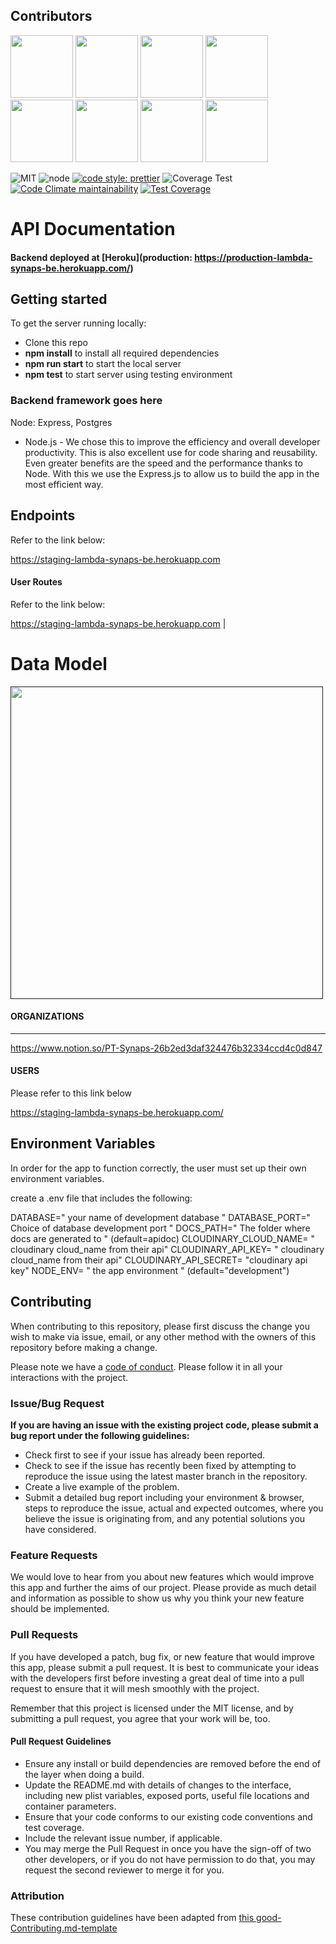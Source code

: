 
## Contributors

[<img src="https://avatars3.githubusercontent.com/u/17443353?v=4" width = "100" />](https://github.com/jeremiahtenbrink)
[<img src="https://avatars1.githubusercontent.com/u/19153270?v=4" width = "100" />](https://github.com/ccurry20)
[<img src="https://avatars2.githubusercontent.com/u/20153709?v=4" width = "100" />](https://github.com/gmgower)
[<img src="https://avatars3.githubusercontent.com/u/47146701?v=4" width = "100" />](https://github.com/austinbro5)
[<img src="https://avatars0.githubusercontent.com/u/48000565?v=4" width = "100" />](https://github.com/Brimes7)
[<img src="https://avatars3.githubusercontent.com/u/49910197?v=4" width = "100" />](https://github.com/DKFerebee)
[<img src="https://avatars3.githubusercontent.com/u/49927848?v=4" width = "100" />](https://github.com/christopherc1331)
[<img src="https://avatars0.githubusercontent.com/u/48630065?s=460&v=4" width = "100" />](https://github.com/nataliepeterson)

![MIT](https://img.shields.io/packagist/l/doctrine/orm.svg)
![node](https://img.shields.io/node/v/11)
[![code style: prettier](https://img.shields.io/badge/code_style-prettier-ff69b4.svg?style=flat-square)](https://github.com/prettier/prettier)
![Coverage Test](https://github.com/Lambda-School-Labs/pt-synaps-be/workflows/Coverage%20Test/badge.svg)
[![Code Climate maintainability](https://api.codeclimate.com/v1/badges/9ca9673d076f0a3275bb/maintainability)](https://img.shields.io/codeclimate/maintainability-percentage/Lambda-School-Labs/pt-synaps-be)
[![Test Coverage](https://api.codeclimate.com/v1/badges/9ca9673d076f0a3275bb/test_coverage)](https://codeclimate.com/github/Lambda-School-Labs/pt-synaps-be/test_coverage)

# API Documentation

####  Backend deployed at [Heroku](production: https://production-lambda-synaps-be.herokuapp.com/) <br>

## Getting started

To get the server running locally:

- Clone this repo
- **npm install** to install all required dependencies
- **npm run start** to start the local server
- **npm test** to start server using testing environment

### Backend framework goes here

Node:  Express, Postgres

- Node.js - We chose this to improve the efficiency and overall developer productivity. This is also excellent use for code sharing and reusability. Even greater benefits are the speed and the performance thanks to Node. With this we use the Express.js to allow us to build the app in the most efficient way.


## Endpoints

Refer to the link below:

https://staging-lambda-synaps-be.herokuapp.com  
#### User Routes

Refer to the link below:

https://staging-lambda-synaps-be.herokuapp.com                                                   |

# Data Model

[<img src="https://github.com/Lambda-School-Labs/pt-synaps-be/blob/read-me/images/Untitled.png?raw=true" width = "500" />]()

#### ORGANIZATIONS

---
https://www.notion.so/PT-Synaps-26b2ed3daf324476b32334ccd4c0d847

#### USERS

Please refer to this link below

https://staging-lambda-synaps-be.herokuapp.com/



## Environment Variables

In order for the app to function correctly, the user must set up their own environment variables.

create a .env file that includes the following:

DATABASE=" your name of development database "
DATABASE_PORT=" Choice of database development port "
DOCS_PATH=" The folder where docs are generated to " (default=apidoc)
CLOUDINARY_CLOUD_NAME= " cloudinary cloud_name from their api"
CLOUDINARY_API_KEY= " cloudinary cloud_name from their api"
CLOUDINARY_API_SECRET= "cloudinary api key"
NODE_ENV= " the app environment " (default="development") 

## Contributing

When contributing to this repository, please first discuss the change you wish to make via issue, email, or any other method with the owners of this repository before making a change.

Please note we have a [code of conduct](./code_of_conduct.md). Please follow it in all your interactions with the project.

### Issue/Bug Request

**If you are having an issue with the existing project code, please submit a bug report under the following guidelines:**

- Check first to see if your issue has already been reported.
- Check to see if the issue has recently been fixed by attempting to reproduce the issue using the latest master branch in the repository.
- Create a live example of the problem.
- Submit a detailed bug report including your environment & browser, steps to reproduce the issue, actual and expected outcomes, where you believe the issue is originating from, and any potential solutions you have considered.

### Feature Requests

We would love to hear from you about new features which would improve this app and further the aims of our project. Please provide as much detail and information as possible to show us why you think your new feature should be implemented.

### Pull Requests

If you have developed a patch, bug fix, or new feature that would improve this app, please submit a pull request. It is best to communicate your ideas with the developers first before investing a great deal of time into a pull request to ensure that it will mesh smoothly with the project.

Remember that this project is licensed under the MIT license, and by submitting a pull request, you agree that your work will be, too.

#### Pull Request Guidelines

- Ensure any install or build dependencies are removed before the end of the layer when doing a build.
- Update the README.md with details of changes to the interface, including new plist variables, exposed ports, useful file locations and container parameters.
- Ensure that your code conforms to our existing code conventions and test coverage.
- Include the relevant issue number, if applicable.
- You may merge the Pull Request in once you have the sign-off of two other developers, or if you do not have permission to do that, you may request the second reviewer to merge it for you.

### Attribution

These contribution guidelines have been adapted from [this good-Contributing.md-template](https://gist.github.com/PurpleBooth/b24679402957c63ec426)